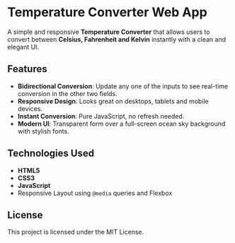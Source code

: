 # Temperature Converter Web App

A simple and responsive **Temperature Converter** that allows users to convert between **Celsius, Fahrenheit and Kelvin** instantly with a clean and elegant UI.

## Features

- **Bidirectional Conversion**: Update any one of the inputs to see real-time conversion in the other two fields.
- **Responsive Design**: Looks great on desktops, tablets and mobile devices.
- **Instant Conversion**: Pure JavaScript, no refresh needed.
- **Modern UI**: Transparent form over a full-screen ocean sky background with stylish fonts.

## Technologies Used

- **HTML5**
- **CSS3**
- **JavaScript** 
- Responsive Layout using `@media` queries and Flexbox

 ## License
 
This project is licensed under the MIT License.
